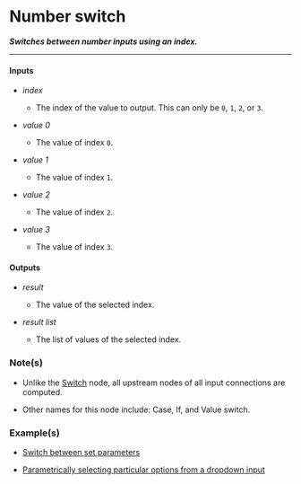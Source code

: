 # Number switch

**_Switches between number inputs using an index._**

---


#### Inputs

* _index_

  * The index of the value to output. This can only be `0`, `1`, `2`, or `3`.

* _value 0_

  * The value of index `0`.

* _value 1_

  * The value of index `1`.

* _value 2_

  * The value of index `2`.

* _value 3_

  * The value of index `3`.


#### Outputs

* _result_

  * The value of the selected index.

* _result list_

  * The list of values of the selected index.


### Note(s)

* Unlike the [Switch](/nodes/Switch/documentation.md) node, all upstream nodes of all input connections are computed.

* Other names for this node include: Case, If, and Value switch.


### Example(s)

* <a href="https://creator.trimble.com/graph?assetURI=whp:910bb39f-e209-4813-a66b-2ead7b0f592c&version=latest" target="_blank">Switch between set parameters</a>

* <a href="https://creator.trimble.com/graph?assetURI=whp:99d2fb7d-2b36-4a9b-a1fb-229ecdb543e0&version=latest" target="_blank">Parametrically selecting particular options from a dropdown input</a>
